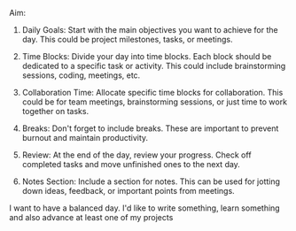 Aim:

1. Daily Goals: Start with the main objectives you want to achieve for the day. This could be project milestones, tasks, or meetings.

2. Time Blocks: Divide your day into time blocks. Each block should be dedicated to a specific task or activity. This could include brainstorming sessions, coding, meetings, etc.

3. Collaboration Time: Allocate specific time blocks for collaboration. This could be for team meetings, brainstorming sessions, or just time to work together on tasks.

4. Breaks: Don't forget to include breaks. These are important to prevent burnout and maintain productivity.

5. Review: At the end of the day, review your progress. Check off completed tasks and move unfinished ones to the next day.

6. Notes Section: Include a section for notes. This can be used for jotting down ideas, feedback, or important points from meetings.

I want to have a balanced day. I'd like to write something, learn something and also advance at least one of my projects


